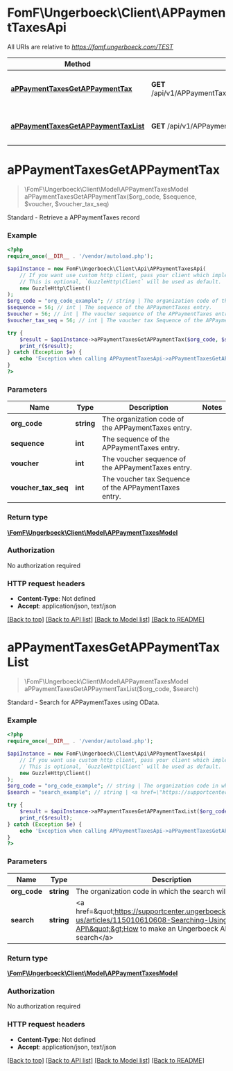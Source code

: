 # FomF\Ungerboeck\Client\APPaymentTaxesApi

All URIs are relative to *https://fomf.ungerboeck.com/TEST*

Method | HTTP request | Description
------------- | ------------- | -------------
[**aPPaymentTaxesGetAPPaymentTax**](APPaymentTaxesApi.md#aPPaymentTaxesGetAPPaymentTax) | **GET** /api/v1/APPaymentTaxes/{OrgCode}/{Sequence}/{Voucher}/{VoucherTaxSeq} | Standard - Retrieve a APPaymentTaxes record
[**aPPaymentTaxesGetAPPaymentTaxList**](APPaymentTaxesApi.md#aPPaymentTaxesGetAPPaymentTaxList) | **GET** /api/v1/APPaymentTaxes/{OrgCode} | Standard - Search for APPaymentTaxes using OData.


# **aPPaymentTaxesGetAPPaymentTax**
> \FomF\Ungerboeck\Client\Model\APPaymentTaxesModel aPPaymentTaxesGetAPPaymentTax($org_code, $sequence, $voucher, $voucher_tax_seq)

Standard - Retrieve a APPaymentTaxes record

### Example
```php
<?php
require_once(__DIR__ . '/vendor/autoload.php');

$apiInstance = new FomF\Ungerboeck\Client\Api\APPaymentTaxesApi(
    // If you want use custom http client, pass your client which implements `GuzzleHttp\ClientInterface`.
    // This is optional, `GuzzleHttp\Client` will be used as default.
    new GuzzleHttp\Client()
);
$org_code = "org_code_example"; // string | The organization code of the APPaymentTaxes entry.
$sequence = 56; // int | The sequence of the APPaymentTaxes entry.
$voucher = 56; // int | The voucher sequence of the APPaymentTaxes entry.
$voucher_tax_seq = 56; // int | The voucher tax Sequence of the APPaymentTaxes entry.

try {
    $result = $apiInstance->aPPaymentTaxesGetAPPaymentTax($org_code, $sequence, $voucher, $voucher_tax_seq);
    print_r($result);
} catch (Exception $e) {
    echo 'Exception when calling APPaymentTaxesApi->aPPaymentTaxesGetAPPaymentTax: ', $e->getMessage(), PHP_EOL;
}
?>
```

### Parameters

Name | Type | Description  | Notes
------------- | ------------- | ------------- | -------------
 **org_code** | **string**| The organization code of the APPaymentTaxes entry. |
 **sequence** | **int**| The sequence of the APPaymentTaxes entry. |
 **voucher** | **int**| The voucher sequence of the APPaymentTaxes entry. |
 **voucher_tax_seq** | **int**| The voucher tax Sequence of the APPaymentTaxes entry. |

### Return type

[**\FomF\Ungerboeck\Client\Model\APPaymentTaxesModel**](../Model/APPaymentTaxesModel.md)

### Authorization

No authorization required

### HTTP request headers

 - **Content-Type**: Not defined
 - **Accept**: application/json, text/json

[[Back to top]](#) [[Back to API list]](../../README.md#documentation-for-api-endpoints) [[Back to Model list]](../../README.md#documentation-for-models) [[Back to README]](../../README.md)

# **aPPaymentTaxesGetAPPaymentTaxList**
> \FomF\Ungerboeck\Client\Model\APPaymentTaxesModel aPPaymentTaxesGetAPPaymentTaxList($org_code, $search)

Standard - Search for APPaymentTaxes using OData.

### Example
```php
<?php
require_once(__DIR__ . '/vendor/autoload.php');

$apiInstance = new FomF\Ungerboeck\Client\Api\APPaymentTaxesApi(
    // If you want use custom http client, pass your client which implements `GuzzleHttp\ClientInterface`.
    // This is optional, `GuzzleHttp\Client` will be used as default.
    new GuzzleHttp\Client()
);
$org_code = "org_code_example"; // string | The organization code in which the search will take place
$search = "search_example"; // string | <a href=\"https://supportcenter.ungerboeck.com/hc/en-us/articles/115010610608-Searching-Using-the-API\">How to make an Ungerboeck API search</a>

try {
    $result = $apiInstance->aPPaymentTaxesGetAPPaymentTaxList($org_code, $search);
    print_r($result);
} catch (Exception $e) {
    echo 'Exception when calling APPaymentTaxesApi->aPPaymentTaxesGetAPPaymentTaxList: ', $e->getMessage(), PHP_EOL;
}
?>
```

### Parameters

Name | Type | Description  | Notes
------------- | ------------- | ------------- | -------------
 **org_code** | **string**| The organization code in which the search will take place |
 **search** | **string**| &lt;a href&#x3D;\&quot;https://supportcenter.ungerboeck.com/hc/en-us/articles/115010610608-Searching-Using-the-API\&quot;&gt;How to make an Ungerboeck API search&lt;/a&gt; |

### Return type

[**\FomF\Ungerboeck\Client\Model\APPaymentTaxesModel**](../Model/APPaymentTaxesModel.md)

### Authorization

No authorization required

### HTTP request headers

 - **Content-Type**: Not defined
 - **Accept**: application/json, text/json

[[Back to top]](#) [[Back to API list]](../../README.md#documentation-for-api-endpoints) [[Back to Model list]](../../README.md#documentation-for-models) [[Back to README]](../../README.md)

